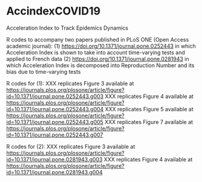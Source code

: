 # AccindexCOVID19
Acceleration Index to Track Epidemics Dynamics

R codes to accompany two papers published in PLoS ONE (Open Access academic journal):
(1) https://doi.org/10.1371/journal.pone.0252443 in which Acceleration Index is shown to take into account time-varying tests and applied to French data
(2) https://doi.org/10.1371/journal.pone.0281943 in which Acceleration Index is decomposed into Reproduction Number and its bias due to time-varying tests

R codes for (1):
XXX replicates Figure 3 available at https://journals.plos.org/plosone/article/figure?id=10.1371/journal.pone.0252443.g003
XXX replicates Figure 4 available at https://journals.plos.org/plosone/article/figure?id=10.1371/journal.pone.0252443.g004
XXX replicates Figure 5 available at https://journals.plos.org/plosone/article/figure?id=10.1371/journal.pone.0252443.g005
XXX replicates Figure 7 available at https://journals.plos.org/plosone/article/figure?id=10.1371/journal.pone.0252443.g007

R codes for (2):
XXX replicates Figure 3 available at https://journals.plos.org/plosone/article/figure?id=10.1371/journal.pone.0281943.g003
XXX replicates Figure 4 available at https://journals.plos.org/plosone/article/figure?id=10.1371/journal.pone.0281943.g004
